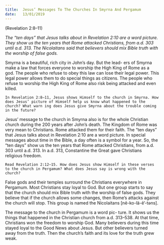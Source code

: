 ```yaml
---
title:  Jesus’ Messages To The Churches In Smyrna And Pergamum
date:   13/01/2019
---
```


(Revelation 2:8–11)

_The “ten days” that Jesus talks about in Revelation 2:10 are a word picture. They show us the ten years that Rome attacked Christians, from a.d. 303 until a.d. 313. The Nicolaitans said that believers should mix Bible truth with the worship of false gods._

Smyrna is a beautiful, rich city in John’s day. But the lead- ers of Smyrna make a law that forces everyone to worship the High King of Rome as a god. The people who refuse to obey this law can lose their legal power. This legal power allows them to do special things as citizens. The people who refuse to worship the High King of Rome also risk being attacked and even killed.

`In Revelation 2:8–11, Jesus shows Himself to the church in Smyrna. How does Jesus’ picture of Himself help us know what happened to the church? What warn­ ing does Jesus give Smyrna about the trouble coming in the future?`

Jesus’ message to the church in Smyrna also is for the whole Christian church during the 200 years after John’s death. The Kingdom of Rome was very mean to Christians. Rome attacked them for their faith. The “ten days” that Jesus talks about in Revelation 2:10 are a word picture. In special messages about time in the Bible, a day often is a symbol for a year. So, the “ten days” show us the ten years that Rome attacked Christians, from a.d. 303 until a.d. 313. In a.d. 313, Constantine the Great gave Christians religious freedom.

`Read Revelation 2:12–15. How does Jesus show Himself in these verses to the church in Pergamum? What does Jesus say is wrong with the church?`

False gods and their temples surround the Christians everywhere in Pergamum. Most Christians stay loyal to God. But one group starts to say that the church should mix Bible truth with the worship of false gods. They believe that if the church allows some changes, then Rome’s attacks against the church will stop. This group is named the Nicolaitans [nē-ko-lä-ē’-tәns].

The message to the church in Pergamum is a word pic- ture. It shows us the things that happened in the Christian church from a.d. 313–538. At that time, Christians won the freedom to worship God. Many believers during this time stayed loyal to the Good News about Jesus. But other believers turned away from the truth. Then the church’s faith and its love for the truth grew weak.